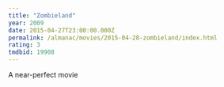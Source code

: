 ```yaml
---
title: "Zombieland"
year: 2009
date: 2015-04-27T23:00:00.000Z
permalink: /almanac/movies/2015-04-28-zombieland/index.html
rating: 3
tmdbid: 19908
---
```


A near-perfect movie
